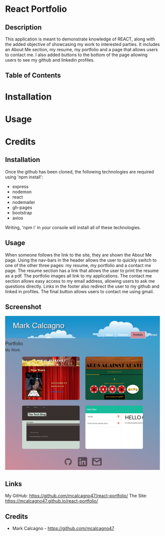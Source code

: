 # React Portfolio

## Description
This application is meant to demonstrate knowledge of REACT, along with the added objective of showcasing my work to interested parties.  It includes an About Me section, my resume, my portfolio and a page that allows users to contact me.  I also added buttons to the bottom of the page allowing users to see my github and linkedin profiles.


## Table of Contents
# Installation
# Usage
# Credits


## Installation
Once the github has been cloned, the following technologies are required using 'npm install':
- express
- nodemon
- react
- nodemailer
- gh-pages
- bootstrap
- axios

Writing, 'npm i' in your console will install all of these technologies.


## Usage
When someone follows the link to the site, they are shown the About Me page.  Using the nav-bars in the header allows the user to quickly switch to one of the other three pages: my resume, my portfolio and a contact me page.  The resume section has a link that allows the user to print the resume as a pdf.  The portfolio images all link to my applications.  The contact me section allows easy access to my email address, allowing users to ask me questions directly.  Links in the footer also redirect the user to my github and linked in profiles.  The final button allows users to contact me using gmail.


## Screenshot
![Screenshot](/src/assets/images/react-portfolio.png)


## Links
My GitHub: https://github.com/mcalcagno47/react-portfolio/ 
The Site: https://mcalcagno47.github.io/react-portfolio/


## Credits
* Mark Calcagno - https://github.com/mcalcagno47